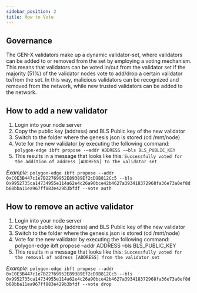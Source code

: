 ```yaml
---
sidebar_position: 2
title: How to Vote
---
```


## Governance 
The GEN-X validators make up a dynamic validator-set, where validators can be added to or removed from the set by employing a voting mechanism. This means that validators can be voted in/out from the validator set if the majority (51%) of the validator nodes vote to add/drop a certain validator to/from the set. In this way, malicious validators can be recognized and removed from the network, while new trusted validators can be added to the network.
 
## How to add a new validator 
1.	Login into your node server
2.	Copy the public key (address) and BLS Public key of the new validator 
3.	Switch to the folder where the genesis.json is stored (cd /mnt/node) 
4.	Vote for the new validator by executing the following command: `polygon-edge ibft propose -–addr ADDRESS -–bls BLS_PUBLIC_KEY`
5.	This results in a message that looks like this: `Successfully voted for the addition of address [ADDRESS] to the validator set`

*Example*: `polygon-edge ibft propose --addr 0xC0E3B447c1e7B22769952E89389Ef2cD9B812Cc5 --bls 0x9952735ca14734955e114a62e4c26a90bce42b4627a393418372968fa36e73a0ef8db68bba11ea967ff883e429b3bfdf --vote auth`
 
## How to remove an active validator 
1.	Login into your node server
2.	Copy the public key (address) and BLS Public key of the new validator 
3.	Switch to the folder where the genesis.json is stored (cd /mnt/node) 
4.	Vote for the new validator by executing the following command: 
polygon-edge ibft propose –addr ADDRESS –bls BLS_PUBLIC_KEY   
5.	This results in a message that looks like this: `Successfully voted for the removal of address [ADDRESS] from the validator set`

*Example*: `polygon-edge ibft propose --addr 0xC0E3B447c1e7B22769952E89389Ef2cD9B812Cc5 --bls 0x9952735ca14734955e114a62e4c26a90bce42b4627a393418372968fa36e73a0ef8db68bba11ea967ff883e429b3bfdf --vote drop`

